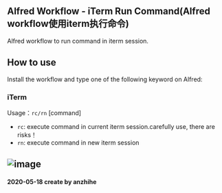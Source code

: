 ## Alfred Workflow - iTerm Run Command(Alfred workflow使用iterm执行命令)

Alfred workflow to run command in iterm session.

## How to use

Install the workflow and type one of the following keyword on Alfred:

### iTerm

Usage：`rc/rn` [command]

- `rc`: execute command in current iterm session.carefully use, there are risks！
- `rn`: execute command in new iterm session

![image](https://github.com/anzhihe/Efficient-office/blob/master/iterm-run-command/iterm-run-command.gif)
---
#### 2020-05-18 create by anzhihe

